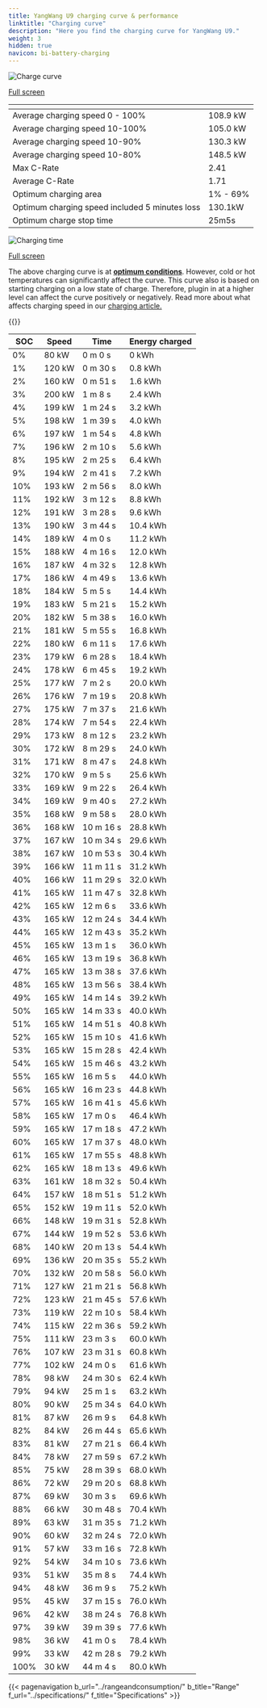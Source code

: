 ```yaml
---
title: YangWang U9 charging curve & performance
linktitle: "Charging curve"
description: "Here you find the charging curve for YangWang U9."
weight: 3
hidden: true
navicon: bi-battery-charging
---
```

<!-- markdownlint-disable MD033 -->
<!-- markdownlint-disable MD010 -->
<img src="/images/models/yangwang/u9/u9/chargingcurve.svg" alt="Charge curve" class="img-fluid">

[Full screen](/images/models/yangwang/u9/u9/chargingcurve.svg)


<div class="table-responsive">
<table class="table table-striped border">
	<thead>
		<tr>
			<th>
			</th>
			<th>
			</th>
		</tr>
	</thead>
	<tbody>
		<tr>
			<td>
				Average charging speed 0 - 100%
			</td>
			<td>
				108.9 kW
			</td>
		</tr>
		<tr>
			<td>
				Average charging speed 10-100%
			</td>
			<td>
				105.0 kW
			</td>
		</tr>
		<tr>
			<td>
				Average charging speed 10-90%
			</td>
			<td>
				130.3 kW
			</td>
		</tr>
		<tr>
			<td>
				Average charging speed 10-80%
			</td>
			<td>
				148.5 kW
			</td>
		</tr>
		<tr>
			<td>
				Max C-Rate
			</td>
			<td>
				2.41
			</td>
		</tr>
		<tr>
			<td>
				Average C-Rate
			</td>
			<td>
				1.71
			</td>
		</tr>
		<tr>
			<td>
				Optimum charging area
			</td>
			<td>
				1% - 69%
			</td>
		</tr>
		<tr>
			<td>
				Optimum charging speed included 5 minutes loss
			</td>
			<td>
				130.1kW
			</td>
		</tr>
		<tr>
			<td>
				Optimum charge stop time
			</td>
			<td>
				25m5s
			</td>
		</tr>
	</tbody>
</table>
</div>
<img src="/images/models/yangwang/u9/u9/chargingtime.svg" alt="Charging time" class="img-fluid">

[Full screen](/images/models/yangwang/u9/u9/chargingtime.svg)


The above charging curve is at **[optimum conditions](../../../../../technology/battery/charging/#temperature)**. However, cold or hot temperatures can significantly affect the curve. This curve also is based on starting charging on a low state of charge. Therefore, plugin in at a higher level can affect the curve positively or negatively. Read more about what affects charging speed in our [charging article.](../../../../../technology/battery/charging/)


{{<evkxdisplayaddarticle />}}
<div class="table-responsive">
<table class="table table-striped border">
	<thead>
		<tr>
			<th>
				SOC
			</th>
			<th>
				Speed
			</th>
			<th>
				Time
			</th>
			<th>
				Energy charged
			</th>
		</tr>
	</thead>
	<tbody>
		<tr>
			<td>
				0%
			</td>
			<td>
				80 kW
			</td>
			<td>
				 0 m 0 s
			</td>
			<td>
				0 kWh
			</td>
		</tr>
		<tr>
			<td>
				1%
			</td>
			<td>
				120 kW
			</td>
			<td>
				 0 m 30 s
			</td>
			<td>
				0.8 kWh
			</td>
		</tr>
		<tr>
			<td>
				2%
			</td>
			<td>
				160 kW
			</td>
			<td>
				 0 m 51 s
			</td>
			<td>
				1.6 kWh
			</td>
		</tr>
		<tr>
			<td>
				3%
			</td>
			<td>
				200 kW
			</td>
			<td>
				 1 m 8 s
			</td>
			<td>
				2.4 kWh
			</td>
		</tr>
		<tr>
			<td>
				4%
			</td>
			<td>
				199 kW
			</td>
			<td>
				 1 m 24 s
			</td>
			<td>
				3.2 kWh
			</td>
		</tr>
		<tr>
			<td>
				5%
			</td>
			<td>
				198 kW
			</td>
			<td>
				 1 m 39 s
			</td>
			<td>
				4.0 kWh
			</td>
		</tr>
		<tr>
			<td>
				6%
			</td>
			<td>
				197 kW
			</td>
			<td>
				 1 m 54 s
			</td>
			<td>
				4.8 kWh
			</td>
		</tr>
		<tr>
			<td>
				7%
			</td>
			<td>
				196 kW
			</td>
			<td>
				 2 m 10 s
			</td>
			<td>
				5.6 kWh
			</td>
		</tr>
		<tr>
			<td>
				8%
			</td>
			<td>
				195 kW
			</td>
			<td>
				 2 m 25 s
			</td>
			<td>
				6.4 kWh
			</td>
		</tr>
		<tr>
			<td>
				9%
			</td>
			<td>
				194 kW
			</td>
			<td>
				 2 m 41 s
			</td>
			<td>
				7.2 kWh
			</td>
		</tr>
		<tr>
			<td>
				10%
			</td>
			<td>
				193 kW
			</td>
			<td>
				 2 m 56 s
			</td>
			<td>
				8.0 kWh
			</td>
		</tr>
		<tr>
			<td>
				11%
			</td>
			<td>
				192 kW
			</td>
			<td>
				 3 m 12 s
			</td>
			<td>
				8.8 kWh
			</td>
		</tr>
		<tr>
			<td>
				12%
			</td>
			<td>
				191 kW
			</td>
			<td>
				 3 m 28 s
			</td>
			<td>
				9.6 kWh
			</td>
		</tr>
		<tr>
			<td>
				13%
			</td>
			<td>
				190 kW
			</td>
			<td>
				 3 m 44 s
			</td>
			<td>
				10.4 kWh
			</td>
		</tr>
		<tr>
			<td>
				14%
			</td>
			<td>
				189 kW
			</td>
			<td>
				 4 m 0 s
			</td>
			<td>
				11.2 kWh
			</td>
		</tr>
		<tr>
			<td>
				15%
			</td>
			<td>
				188 kW
			</td>
			<td>
				 4 m 16 s
			</td>
			<td>
				12.0 kWh
			</td>
		</tr>
		<tr>
			<td>
				16%
			</td>
			<td>
				187 kW
			</td>
			<td>
				 4 m 32 s
			</td>
			<td>
				12.8 kWh
			</td>
		</tr>
		<tr>
			<td>
				17%
			</td>
			<td>
				186 kW
			</td>
			<td>
				 4 m 49 s
			</td>
			<td>
				13.6 kWh
			</td>
		</tr>
		<tr>
			<td>
				18%
			</td>
			<td>
				184 kW
			</td>
			<td>
				 5 m 5 s
			</td>
			<td>
				14.4 kWh
			</td>
		</tr>
		<tr>
			<td>
				19%
			</td>
			<td>
				183 kW
			</td>
			<td>
				 5 m 21 s
			</td>
			<td>
				15.2 kWh
			</td>
		</tr>
		<tr>
			<td>
				20%
			</td>
			<td>
				182 kW
			</td>
			<td>
				 5 m 38 s
			</td>
			<td>
				16.0 kWh
			</td>
		</tr>
		<tr>
			<td>
				21%
			</td>
			<td>
				181 kW
			</td>
			<td>
				 5 m 55 s
			</td>
			<td>
				16.8 kWh
			</td>
		</tr>
		<tr>
			<td>
				22%
			</td>
			<td>
				180 kW
			</td>
			<td>
				 6 m 11 s
			</td>
			<td>
				17.6 kWh
			</td>
		</tr>
		<tr>
			<td>
				23%
			</td>
			<td>
				179 kW
			</td>
			<td>
				 6 m 28 s
			</td>
			<td>
				18.4 kWh
			</td>
		</tr>
		<tr>
			<td>
				24%
			</td>
			<td>
				178 kW
			</td>
			<td>
				 6 m 45 s
			</td>
			<td>
				19.2 kWh
			</td>
		</tr>
		<tr>
			<td>
				25%
			</td>
			<td>
				177 kW
			</td>
			<td>
				 7 m 2 s
			</td>
			<td>
				20.0 kWh
			</td>
		</tr>
		<tr>
			<td>
				26%
			</td>
			<td>
				176 kW
			</td>
			<td>
				 7 m 19 s
			</td>
			<td>
				20.8 kWh
			</td>
		</tr>
		<tr>
			<td>
				27%
			</td>
			<td>
				175 kW
			</td>
			<td>
				 7 m 37 s
			</td>
			<td>
				21.6 kWh
			</td>
		</tr>
		<tr>
			<td>
				28%
			</td>
			<td>
				174 kW
			</td>
			<td>
				 7 m 54 s
			</td>
			<td>
				22.4 kWh
			</td>
		</tr>
		<tr>
			<td>
				29%
			</td>
			<td>
				173 kW
			</td>
			<td>
				 8 m 12 s
			</td>
			<td>
				23.2 kWh
			</td>
		</tr>
		<tr>
			<td>
				30%
			</td>
			<td>
				172 kW
			</td>
			<td>
				 8 m 29 s
			</td>
			<td>
				24.0 kWh
			</td>
		</tr>
		<tr>
			<td>
				31%
			</td>
			<td>
				171 kW
			</td>
			<td>
				 8 m 47 s
			</td>
			<td>
				24.8 kWh
			</td>
		</tr>
		<tr>
			<td>
				32%
			</td>
			<td>
				170 kW
			</td>
			<td>
				 9 m 5 s
			</td>
			<td>
				25.6 kWh
			</td>
		</tr>
		<tr>
			<td>
				33%
			</td>
			<td>
				169 kW
			</td>
			<td>
				 9 m 22 s
			</td>
			<td>
				26.4 kWh
			</td>
		</tr>
		<tr>
			<td>
				34%
			</td>
			<td>
				169 kW
			</td>
			<td>
				 9 m 40 s
			</td>
			<td>
				27.2 kWh
			</td>
		</tr>
		<tr>
			<td>
				35%
			</td>
			<td>
				168 kW
			</td>
			<td>
				 9 m 58 s
			</td>
			<td>
				28.0 kWh
			</td>
		</tr>
		<tr>
			<td>
				36%
			</td>
			<td>
				168 kW
			</td>
			<td>
				 10 m 16 s
			</td>
			<td>
				28.8 kWh
			</td>
		</tr>
		<tr>
			<td>
				37%
			</td>
			<td>
				167 kW
			</td>
			<td>
				 10 m 34 s
			</td>
			<td>
				29.6 kWh
			</td>
		</tr>
		<tr>
			<td>
				38%
			</td>
			<td>
				167 kW
			</td>
			<td>
				 10 m 53 s
			</td>
			<td>
				30.4 kWh
			</td>
		</tr>
		<tr>
			<td>
				39%
			</td>
			<td>
				166 kW
			</td>
			<td>
				 11 m 11 s
			</td>
			<td>
				31.2 kWh
			</td>
		</tr>
		<tr>
			<td>
				40%
			</td>
			<td>
				166 kW
			</td>
			<td>
				 11 m 29 s
			</td>
			<td>
				32.0 kWh
			</td>
		</tr>
		<tr>
			<td>
				41%
			</td>
			<td>
				165 kW
			</td>
			<td>
				 11 m 47 s
			</td>
			<td>
				32.8 kWh
			</td>
		</tr>
		<tr>
			<td>
				42%
			</td>
			<td>
				165 kW
			</td>
			<td>
				 12 m 6 s
			</td>
			<td>
				33.6 kWh
			</td>
		</tr>
		<tr>
			<td>
				43%
			</td>
			<td>
				165 kW
			</td>
			<td>
				 12 m 24 s
			</td>
			<td>
				34.4 kWh
			</td>
		</tr>
		<tr>
			<td>
				44%
			</td>
			<td>
				165 kW
			</td>
			<td>
				 12 m 43 s
			</td>
			<td>
				35.2 kWh
			</td>
		</tr>
		<tr>
			<td>
				45%
			</td>
			<td>
				165 kW
			</td>
			<td>
				 13 m 1 s
			</td>
			<td>
				36.0 kWh
			</td>
		</tr>
		<tr>
			<td>
				46%
			</td>
			<td>
				165 kW
			</td>
			<td>
				 13 m 19 s
			</td>
			<td>
				36.8 kWh
			</td>
		</tr>
		<tr>
			<td>
				47%
			</td>
			<td>
				165 kW
			</td>
			<td>
				 13 m 38 s
			</td>
			<td>
				37.6 kWh
			</td>
		</tr>
		<tr>
			<td>
				48%
			</td>
			<td>
				165 kW
			</td>
			<td>
				 13 m 56 s
			</td>
			<td>
				38.4 kWh
			</td>
		</tr>
		<tr>
			<td>
				49%
			</td>
			<td>
				165 kW
			</td>
			<td>
				 14 m 14 s
			</td>
			<td>
				39.2 kWh
			</td>
		</tr>
		<tr>
			<td>
				50%
			</td>
			<td>
				165 kW
			</td>
			<td>
				 14 m 33 s
			</td>
			<td>
				40.0 kWh
			</td>
		</tr>
		<tr>
			<td>
				51%
			</td>
			<td>
				165 kW
			</td>
			<td>
				 14 m 51 s
			</td>
			<td>
				40.8 kWh
			</td>
		</tr>
		<tr>
			<td>
				52%
			</td>
			<td>
				165 kW
			</td>
			<td>
				 15 m 10 s
			</td>
			<td>
				41.6 kWh
			</td>
		</tr>
		<tr>
			<td>
				53%
			</td>
			<td>
				165 kW
			</td>
			<td>
				 15 m 28 s
			</td>
			<td>
				42.4 kWh
			</td>
		</tr>
		<tr>
			<td>
				54%
			</td>
			<td>
				165 kW
			</td>
			<td>
				 15 m 46 s
			</td>
			<td>
				43.2 kWh
			</td>
		</tr>
		<tr>
			<td>
				55%
			</td>
			<td>
				165 kW
			</td>
			<td>
				 16 m 5 s
			</td>
			<td>
				44.0 kWh
			</td>
		</tr>
		<tr>
			<td>
				56%
			</td>
			<td>
				165 kW
			</td>
			<td>
				 16 m 23 s
			</td>
			<td>
				44.8 kWh
			</td>
		</tr>
		<tr>
			<td>
				57%
			</td>
			<td>
				165 kW
			</td>
			<td>
				 16 m 41 s
			</td>
			<td>
				45.6 kWh
			</td>
		</tr>
		<tr>
			<td>
				58%
			</td>
			<td>
				165 kW
			</td>
			<td>
				 17 m 0 s
			</td>
			<td>
				46.4 kWh
			</td>
		</tr>
		<tr>
			<td>
				59%
			</td>
			<td>
				165 kW
			</td>
			<td>
				 17 m 18 s
			</td>
			<td>
				47.2 kWh
			</td>
		</tr>
		<tr>
			<td>
				60%
			</td>
			<td>
				165 kW
			</td>
			<td>
				 17 m 37 s
			</td>
			<td>
				48.0 kWh
			</td>
		</tr>
		<tr>
			<td>
				61%
			</td>
			<td>
				165 kW
			</td>
			<td>
				 17 m 55 s
			</td>
			<td>
				48.8 kWh
			</td>
		</tr>
		<tr>
			<td>
				62%
			</td>
			<td>
				165 kW
			</td>
			<td>
				 18 m 13 s
			</td>
			<td>
				49.6 kWh
			</td>
		</tr>
		<tr>
			<td>
				63%
			</td>
			<td>
				161 kW
			</td>
			<td>
				 18 m 32 s
			</td>
			<td>
				50.4 kWh
			</td>
		</tr>
		<tr>
			<td>
				64%
			</td>
			<td>
				157 kW
			</td>
			<td>
				 18 m 51 s
			</td>
			<td>
				51.2 kWh
			</td>
		</tr>
		<tr>
			<td>
				65%
			</td>
			<td>
				152 kW
			</td>
			<td>
				 19 m 11 s
			</td>
			<td>
				52.0 kWh
			</td>
		</tr>
		<tr>
			<td>
				66%
			</td>
			<td>
				148 kW
			</td>
			<td>
				 19 m 31 s
			</td>
			<td>
				52.8 kWh
			</td>
		</tr>
		<tr>
			<td>
				67%
			</td>
			<td>
				144 kW
			</td>
			<td>
				 19 m 52 s
			</td>
			<td>
				53.6 kWh
			</td>
		</tr>
		<tr>
			<td>
				68%
			</td>
			<td>
				140 kW
			</td>
			<td>
				 20 m 13 s
			</td>
			<td>
				54.4 kWh
			</td>
		</tr>
		<tr>
			<td>
				69%
			</td>
			<td>
				136 kW
			</td>
			<td>
				 20 m 35 s
			</td>
			<td>
				55.2 kWh
			</td>
		</tr>
		<tr>
			<td>
				70%
			</td>
			<td>
				132 kW
			</td>
			<td>
				 20 m 58 s
			</td>
			<td>
				56.0 kWh
			</td>
		</tr>
		<tr>
			<td>
				71%
			</td>
			<td>
				127 kW
			</td>
			<td>
				 21 m 21 s
			</td>
			<td>
				56.8 kWh
			</td>
		</tr>
		<tr>
			<td>
				72%
			</td>
			<td>
				123 kW
			</td>
			<td>
				 21 m 45 s
			</td>
			<td>
				57.6 kWh
			</td>
		</tr>
		<tr>
			<td>
				73%
			</td>
			<td>
				119 kW
			</td>
			<td>
				 22 m 10 s
			</td>
			<td>
				58.4 kWh
			</td>
		</tr>
		<tr>
			<td>
				74%
			</td>
			<td>
				115 kW
			</td>
			<td>
				 22 m 36 s
			</td>
			<td>
				59.2 kWh
			</td>
		</tr>
		<tr>
			<td>
				75%
			</td>
			<td>
				111 kW
			</td>
			<td>
				 23 m 3 s
			</td>
			<td>
				60.0 kWh
			</td>
		</tr>
		<tr>
			<td>
				76%
			</td>
			<td>
				107 kW
			</td>
			<td>
				 23 m 31 s
			</td>
			<td>
				60.8 kWh
			</td>
		</tr>
		<tr>
			<td>
				77%
			</td>
			<td>
				102 kW
			</td>
			<td>
				 24 m 0 s
			</td>
			<td>
				61.6 kWh
			</td>
		</tr>
		<tr>
			<td>
				78%
			</td>
			<td>
				98 kW
			</td>
			<td>
				 24 m 30 s
			</td>
			<td>
				62.4 kWh
			</td>
		</tr>
		<tr>
			<td>
				79%
			</td>
			<td>
				94 kW
			</td>
			<td>
				 25 m 1 s
			</td>
			<td>
				63.2 kWh
			</td>
		</tr>
		<tr>
			<td>
				80%
			</td>
			<td>
				90 kW
			</td>
			<td>
				 25 m 34 s
			</td>
			<td>
				64.0 kWh
			</td>
		</tr>
		<tr>
			<td>
				81%
			</td>
			<td>
				87 kW
			</td>
			<td>
				 26 m 9 s
			</td>
			<td>
				64.8 kWh
			</td>
		</tr>
		<tr>
			<td>
				82%
			</td>
			<td>
				84 kW
			</td>
			<td>
				 26 m 44 s
			</td>
			<td>
				65.6 kWh
			</td>
		</tr>
		<tr>
			<td>
				83%
			</td>
			<td>
				81 kW
			</td>
			<td>
				 27 m 21 s
			</td>
			<td>
				66.4 kWh
			</td>
		</tr>
		<tr>
			<td>
				84%
			</td>
			<td>
				78 kW
			</td>
			<td>
				 27 m 59 s
			</td>
			<td>
				67.2 kWh
			</td>
		</tr>
		<tr>
			<td>
				85%
			</td>
			<td>
				75 kW
			</td>
			<td>
				 28 m 39 s
			</td>
			<td>
				68.0 kWh
			</td>
		</tr>
		<tr>
			<td>
				86%
			</td>
			<td>
				72 kW
			</td>
			<td>
				 29 m 20 s
			</td>
			<td>
				68.8 kWh
			</td>
		</tr>
		<tr>
			<td>
				87%
			</td>
			<td>
				69 kW
			</td>
			<td>
				 30 m 3 s
			</td>
			<td>
				69.6 kWh
			</td>
		</tr>
		<tr>
			<td>
				88%
			</td>
			<td>
				66 kW
			</td>
			<td>
				 30 m 48 s
			</td>
			<td>
				70.4 kWh
			</td>
		</tr>
		<tr>
			<td>
				89%
			</td>
			<td>
				63 kW
			</td>
			<td>
				 31 m 35 s
			</td>
			<td>
				71.2 kWh
			</td>
		</tr>
		<tr>
			<td>
				90%
			</td>
			<td>
				60 kW
			</td>
			<td>
				 32 m 24 s
			</td>
			<td>
				72.0 kWh
			</td>
		</tr>
		<tr>
			<td>
				91%
			</td>
			<td>
				57 kW
			</td>
			<td>
				 33 m 16 s
			</td>
			<td>
				72.8 kWh
			</td>
		</tr>
		<tr>
			<td>
				92%
			</td>
			<td>
				54 kW
			</td>
			<td>
				 34 m 10 s
			</td>
			<td>
				73.6 kWh
			</td>
		</tr>
		<tr>
			<td>
				93%
			</td>
			<td>
				51 kW
			</td>
			<td>
				 35 m 8 s
			</td>
			<td>
				74.4 kWh
			</td>
		</tr>
		<tr>
			<td>
				94%
			</td>
			<td>
				48 kW
			</td>
			<td>
				 36 m 9 s
			</td>
			<td>
				75.2 kWh
			</td>
		</tr>
		<tr>
			<td>
				95%
			</td>
			<td>
				45 kW
			</td>
			<td>
				 37 m 15 s
			</td>
			<td>
				76.0 kWh
			</td>
		</tr>
		<tr>
			<td>
				96%
			</td>
			<td>
				42 kW
			</td>
			<td>
				 38 m 24 s
			</td>
			<td>
				76.8 kWh
			</td>
		</tr>
		<tr>
			<td>
				97%
			</td>
			<td>
				39 kW
			</td>
			<td>
				 39 m 39 s
			</td>
			<td>
				77.6 kWh
			</td>
		</tr>
		<tr>
			<td>
				98%
			</td>
			<td>
				36 kW
			</td>
			<td>
				 41 m 0 s
			</td>
			<td>
				78.4 kWh
			</td>
		</tr>
		<tr>
			<td>
				99%
			</td>
			<td>
				33 kW
			</td>
			<td>
				 42 m 28 s
			</td>
			<td>
				79.2 kWh
			</td>
		</tr>
		<tr>
			<td>
				100%
			</td>
			<td>
				30 kW
			</td>
			<td>
				 44 m 4 s
			</td>
			<td>
				80.0 kWh
			</td>
		</tr>
	</tbody>
</table>
</div>


{{< pagenavigation b_url="../rangeandconsumption/" b_title="Range" f_url="../specifications/" f_title="Specifications" >}}
